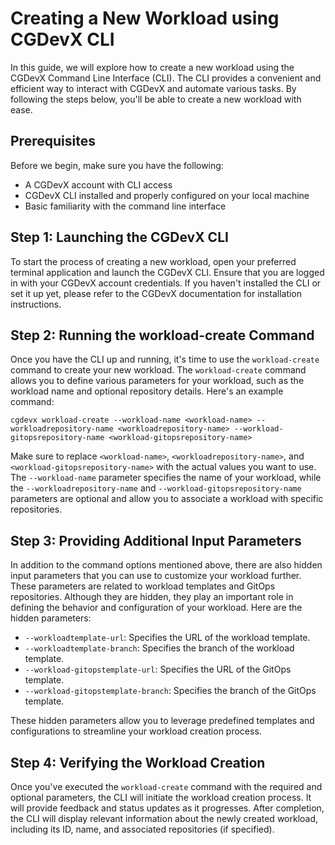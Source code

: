 # Creating a New Workload using CGDevX CLI

In this guide, we will explore how to create a new workload using the CGDevX Command Line Interface (CLI). The CLI provides a convenient and efficient way to interact with CGDevX and automate various tasks. By following the steps below, you'll be able to create a new workload with ease.

## Prerequisites

Before we begin, make sure you have the following:

- A CGDevX account with CLI access
- CGDevX CLI installed and properly configured on your local machine
- Basic familiarity with the command line interface

## Step 1: Launching the CGDevX CLI

To start the process of creating a new workload, open your preferred terminal application and launch the CGDevX CLI. Ensure that you are logged in with your CGDevX account credentials. If you haven't installed the CLI or set it up yet, please refer to the CGDevX documentation for installation instructions.

## Step 2: Running the workload-create Command

Once you have the CLI up and running, it's time to use the `workload-create` command to create your new workload. The `workload-create` command allows you to define various parameters for your workload, such as the workload name and optional repository details. Here's an example command:

```shell
cgdevx workload-create --workload-name <workload-name> --workloadrepository-name <workloadrepository-name> --workload-gitopsrepository-name <workload-gitopsrepository-name>
```

Make sure to replace `<workload-name>`, `<workloadrepository-name>`, and `<workload-gitopsrepository-name>` with the actual values you want to use. The `--workload-name` parameter specifies the name of your workload, while the `--workloadrepository-name` and `--workload-gitopsrepository-name` parameters are optional and allow you to associate a workload with specific repositories.

## Step 3: Providing Additional Input Parameters

In addition to the command options mentioned above, there are also hidden input parameters that you can use to customize your workload further. These parameters are related to workload templates and GitOps repositories. Although they are hidden, they play an important role in defining the behavior and configuration of your workload. Here are the hidden parameters:

- `--workloadtemplate-url`: Specifies the URL of the workload template.
- `--workloadtemplate-branch`: Specifies the branch of the workload template.
- `--workload-gitopstemplate-url`: Specifies the URL of the GitOps template.
- `--workload-gitopstemplate-branch`: Specifies the branch of the GitOps template.

These hidden parameters allow you to leverage predefined templates and configurations to streamline your workload creation process.

## Step 4: Verifying the Workload Creation

Once you've executed the `workload-create` command with the required and optional parameters, the CLI will initiate the workload creation process. It will provide feedback and status updates as it progresses. After completion, the CLI will display relevant information about the newly created workload, including its ID, name, and associated repositories (if specified).